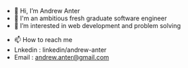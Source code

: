 - 👋 Hi, I’m Andrew Anter
- 👋 I'm an ambitious fresh graduate software engineer
- 👀 I’m interested in web development and problem solving
<!---
🌱 I’m currently learning web development
- 💞️ I’m looking to collaborate on 
--->
- 📫 How to reach me 
- Lnkedin : linkedin/andrew-anter
- Email : andrew.anter@gmail.com

<!---
andrew-anter/andrew-anter is a ✨ special ✨ repository because its `README.md` (this file) appears on your GitHub profile.
You can click the Preview link to take a look at your changes.
--->

